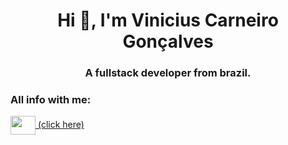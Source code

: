 <h1 align="center">Hi 👋, I'm Vinicius Carneiro Gonçalves</h1>
<h3 align="center">A fullstack developer from brazil.</h3>

<h3 align="left">All info with me:</h3>
<p align="left">
<a href="https://viniciuscg.github.io/portfolio/" target="blank"><img align="center" src="https://img.icons8.com/?size=100&id=-ebNaUSr_Mqw&format=png&color=000000" height="30" width="40" /> (click here)</a>
</p>
